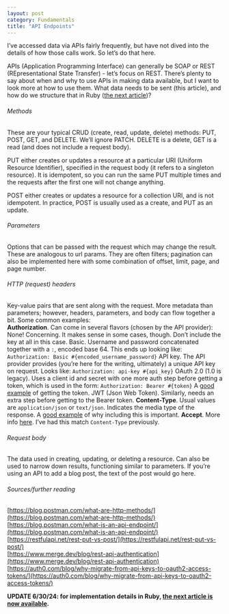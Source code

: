 ```yaml
---
layout: post
category: Fundamentals
title: "API Endpoints"
---
```


I’ve accessed data via APIs fairly frequently, but have not dived into the details of how those calls work. So let’s do that here.

APIs (Application Programming Interface) can generally be SOAP or REST (REpresentational State Transfer) - let’s focus on REST. There’s plenty to say about when and why to use APIs in making data available, but I want to look more at how to use them. What data needs to be sent (this article), and how do we structure that in Ruby ([the next article]((https://balthazard.dev/ruby/2024/06/27/API-endoints-in-ruby/)))?

###### Methods

These are your typical CRUD (create, read, update, delete) methods: PUT, POST, GET, and DELETE. We’ll ignore PATCH. DELETE is a delete, GET is a read (and does not include a request body). 

PUT either creates or updates a resource at a particular URI (Uniform Resource Identifier), specified in the request body (it refers to a singleton resource). It is idempotent, so you can run the same PUT multiple times and the requests after the first one will not change anything.

POST either creates or updates a resource for a collection URI, and is not idempotent. In practice, POST is usually used as a create, and PUT as an update.

###### Parameters

Options that can be passed with the request which may change the result. These are analogous to url params. They are often filters; pagination can also be implemented here with some combination of offset, limit, page, and page number. 

###### HTTP (request) headers

Key-value pairs that are sent along with the request. More metadata than parameters; however, headers, parameters, and body can flow together a bit. Some common examples:\
<span class="list  list--md one"><strong>Authorization</strong>. Can come in several flavors (chosen by the API provider):</span>
	<span class="list  list--md two">None! Concerning. It makes sense in some cases, though. Don’t include the key at all in this case.</span>
	<span class="list  list--md two">Basic. Username and password concatenated together with a `:`, encoded base 64. This ends up looking like: `Authorization: Basic #{encoded_username_password}`</span>
	<span class="list  list--md two">API key. The API provider provides (you’re here for the writing, ultimately) a unique API key on request. Looks like: `Authorization: api-key #{api_key}`</span>
	<span class="list  list--md two">OAuth 2.0 (1.0 is legacy). Uses a client id and secret with one more auth step before getting a token, which is used in the form: `Authorization: Bearer #{token}` A [good example](https://docs.informatica.com/integration-cloud/api-manager/current-version/api-manager-guide/authentication-and-authorization/oauth-2-0-authentication-and-authorization/python-3-example--invoke-a-managed-api-with-oauth-2-0-authentica.html) of getting the token.</span>
	<span class="list  list--md two">JWT (Json Web Token). Similarly, needs an extra step before getting to the Bearer token.</span>
<span class="list  list--md one"><strong>Content-Type</strong>. Usual values are `application/json` or `text/json`. Indicates the media type of the response. A [good example](https://www.geeksforgeeks.org/http-headers-content-type/) of why including this is important.</span>
<span class="list  list--md one"><strong>Accept</strong>. More info [here](https://developer.mozilla.org/en-US/docs/Web/HTTP/Headers/Accept). I’ve had this match `Content-Type` previously.</span>

###### Request body

The data used in creating, updating, or deleting a resource. Can also be used to narrow down results, functioning similar to parameters. If you’re using an API to add a blog post, the text of the post would go here.

###### Sources/further reading

[https://blog.postman.com/what-are-http-methods/](https://blog.postman.com/what-are-http-methods/) \
[https://blog.postman.com/what-is-an-api-endpoint/](https://blog.postman.com/what-is-an-api-endpoint/) \
[https://restfulapi.net/rest-put-vs-post/](https://restfulapi.net/rest-put-vs-post/) \
[https://www.merge.dev/blog/rest-api-authentication](https://www.merge.dev/blog/rest-api-authentication) \
[https://auth0.com/blog/why-migrate-from-api-keys-to-oauth2-access-tokens/](https://auth0.com/blog/why-migrate-from-api-keys-to-oauth2-access-tokens/)

<strong>UPDATE 6/30/24: for implementation details in Ruby, [the next article is now available](https://balthazard.dev/ruby/2024/06/30/API-endoints-in-ruby/).</strong>